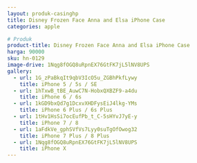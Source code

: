 ```yaml
---
layout: produk-casinghp
title: Disney Frozen Face Anna and Elsa iPhone Case
categories: apple

# Produk
product-title: Disney Frozen Face Anna and Elsa iPhone Case
harga: 90000
sku: hn-0129
image-drive: 1Nqg8fOGQ8uRpnEX76GtFK7jL5lNV8UPS
gallery:
  - url: 1G_zPaBkqIt9qbV3IcO5u_ZGBhPkfLywy
    title: iPhone 5 / 5s / SE
  - url: 1hTxwB_tBE_AuwC7N-HobxQXBZF9-a4du
    title: iPhone 6 / 6s
  - url: 1kGD9bxQd7g1DcxvXHDFysEiJ4lkg-YMs
    title: iPhone 6 Plus / 6s Plus
  - url: 1tHv1HsSi7ocEufPb_t_C-5sHYvJ7yE-y
    title: iPhone 7 / 8
  - url: 1aFdkVe_gphSVfVs7Lyy0suTgOfOwog32
    title: iPhone 7 Plus / 8 Plus
  - url: 1Nqg8fOGQ8uRpnEX76GtFK7jL5lNV8UPS
    title: iPhone X
---
```

